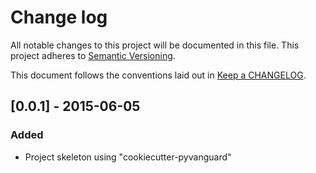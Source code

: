 # Change log
All notable changes to this project will be documented in this file.
This project adheres to [Semantic Versioning](http://semver.org/).

This document follows the conventions laid out in [Keep a CHANGELOG][keep].

## [0.0.1] - 2015-06-05
### Added
* Project skeleton using "cookiecutter-pyvanguard"


[keep]: http://keepachangelog.com/
